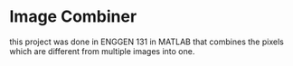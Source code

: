 # Image Combiner

this project was done in ENGGEN 131 in MATLAB that combines the pixels which are different from multiple images into one.
